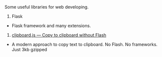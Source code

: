 Some useful libraries for web developing.

1. Flask
 * Flask framework and many extensions.

1. [clipboard.js — Copy to clipboard without Flash](https://clipboardjs.com/)
 * A modern approach to copy text to clipboard. No Flash. No frameworks. Just 3kb gzipped

